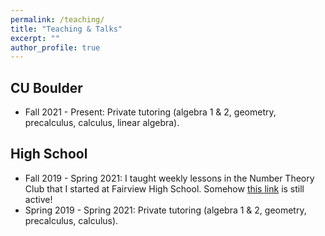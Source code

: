```yaml
---
permalink: /teaching/
title: "Teaching & Talks"
excerpt: ""
author_profile: true
---
```


## CU Boulder
  * Fall 2021 - Present: Private tutoring (algebra 1 & 2, geometry, precalculus, calculus, linear algebra).

## High School
  * Fall 2019 - Spring 2021: I taught weekly lessons in the Number Theory Club that I started at Fairview High School. Somehow <a href="https://fah.bvsd.org/clubs-activities/number-theory-club">this link</a> is still active!
  * Spring 2019 - Spring 2021: Private tutoring (algebra 1 & 2, geometry, precalculus, calculus).
